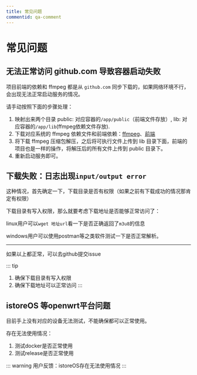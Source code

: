 ```yaml
---
title: 常见问题
commentid: qa-comment
---
```


# 常见问题

##  无法正常访问 github.com 导致容器启动失败
  
项目前端的依赖和 ffmpeg 都是从 `github.com` 同步下载的，如果网络环境不行，会出现无法正常启动服务的情况。

请手动按照下面的步骤处理：

  1. 映射出来两个目录 public: 对应容器的`/app/public`（前端文件存放）, lib: 对应容器的`/app/lib`(ffmpeg依赖文件存放).
  2. 下载对应系统的 ffmpeg 依赖文件和前端依赖：[ffmpeg](https://github.com/ffbinaries/ffbinaries-prebuilt/releases)、[前端](https://github.com/helson-lin/ffandown-front)
  3. 将下载 ffmpeg 压缩包解压，之后将可执行文件上传到 lib 目录下面，前端的项目也是一样的操作，将解压后的所有文件上传到 public 目录下。
  4. 重新启动服务即可。


## 下载失败：日志出现`input/output error`

这种情况，首先确定一下，下载目录是否有权限（如果之前有下载成功的情况那肯定有权限）

下载目录有写入权限，那么就要考虑下载地址是否能够正常访问了：

linux用户可以`wget 地址url`看一下是否正确返回了`m3u8`的信息

windows用户可以使用postman等之类软件测试一下是否正常解析。

---
如果以上都正常，可以去github提交issue

::: tip
1. 确保下载目录有写入权限
2. 确保下载地址可以正常访问
:::

## istoreOS 等openwrt平台问题

目前手上没有对应的设备无法测试，不能确保都可以正常使用。

存在无法使用情况：

1. 测试docker是否正常使用
2. 测试release是否正常使用

::: warning
用户反馈：istoreOS存在无法使用情况
:::